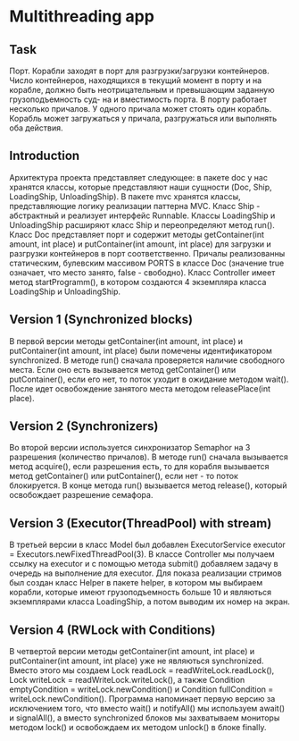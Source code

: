 # Multithreading app

## Task
Порт. Корабли заходят в порт для разгрузки/загрузки контейнеров. Число
контейнеров, находящихся в текущий момент в порту и на корабле, должно
быть неотрицательным и превышающим заданную грузоподъемность суд-
на и вместимость порта. В порту работает несколько причалов. У одного
причала может стоять один корабль. Корабль может загружаться у причала,
разгружаться или выполнять оба действия.

## Introduction
Архитектура проекта представляет следующее: в пакете doc у нас хранятся
классы, которые представляют наши сущности (Doc, Ship, LoadingShip,
UnloadingShip). В пакете mvc хранятся классы, представляющие логику
реализации паттерна MVC. Класс Ship - абстрактный и реализует интерфейс
Runnable. Классы LoadingShip и UnloadingShip расширяют класс Ship и
переопределяют метод run(). Класс Doc представляет порт и содержит методы
getContainer(int amount, int place) и putContainer(int amount, int place)
для загрузки и разгрузки контейнеров в порт соответственно. Причалы
реализованны статическим, булевским массивом PORTS в классе Doc (значение
true означает, что место занято, false - свободно). Класс Controller имеет
метод startProgramm(), в котором создаются 4 экземпляра класса LoadingShip
и UnloadingShip.

## Version 1 (Synchronized blocks)
В первой версии методы getContainer(int amount, int place) и
putContainer(int amount, int place) были помечены идентификатором
synchronized. В методе run() сначала проверяется наличие свободного места.
Если оно есть вызывается метод getContainer() или putContainer(), если его
нет, то поток уходит в ожидание методом wait(). После идет освобождение
занятого места методом releasePlace(int place).

## Version 2 (Synchronizers)
Во второй версии используется синхронизатор Semaphor на 3 разрешения
(количество причалов). В методе run() сначала вызывается метод acquire(),
если разрешения есть, то для корабля вызывается метод getContainer() или
putContainer(), если нет - то поток блокируется. В конце метода run()
вызывается метод release(), который освобождает разрешение семафора.

## Version 3 (Executor(ThreadPool) with stream)
В третьей версии в класс Model был добавлен ExecutorService executor =
Executors.newFixedThreadPool(3). В классе Controller мы получаем ссылку на
executor и с помощью метода submit() добавляем задачу в очередь на
выполнение для executor. Для показа реализации стримов был создан класс
Helper в пакете helper, в котором мы выбираем корабли, которые имеют
грузоподъемность больше 10 и являються экземплярами класса LoadingShip, а
потом выводим их номер на экран.

## Version 4 (RWLock with Conditions)
В четвертой версии методы getContainer(int amount, int place) и
putContainer(int amount, int place) уже не являються synchronized. Вместо
этого мы создаем Lock readLock = readWriteLock.readLock(),
Lock writeLock = readWriteLock.writeLock(), а также
Condition emptyCondition = writeLock.newCondition() и
Condition fullCondition = writeLock.newCondition(). Программа напоминает
первую версию за исключением того, что вместо wait() и notifyAll() мы
используем await() и signalAll(), а вместо synchronized блоков мы
захватываем мониторы методом lock() и освобождаем их методом unlock() в
блоке finally.